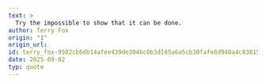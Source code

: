 ```yaml
---
text: >
  Try the impossible to show that it can be done.
author: Terry Fox
origin: "1"
origin_url: 
id: terry_fox-9502cb6db14afee439de304bc0b3d185a6a5cb30fafe8d940a4c83815bb9fda2
date: 2025-09-02
typ: quote
---
```

